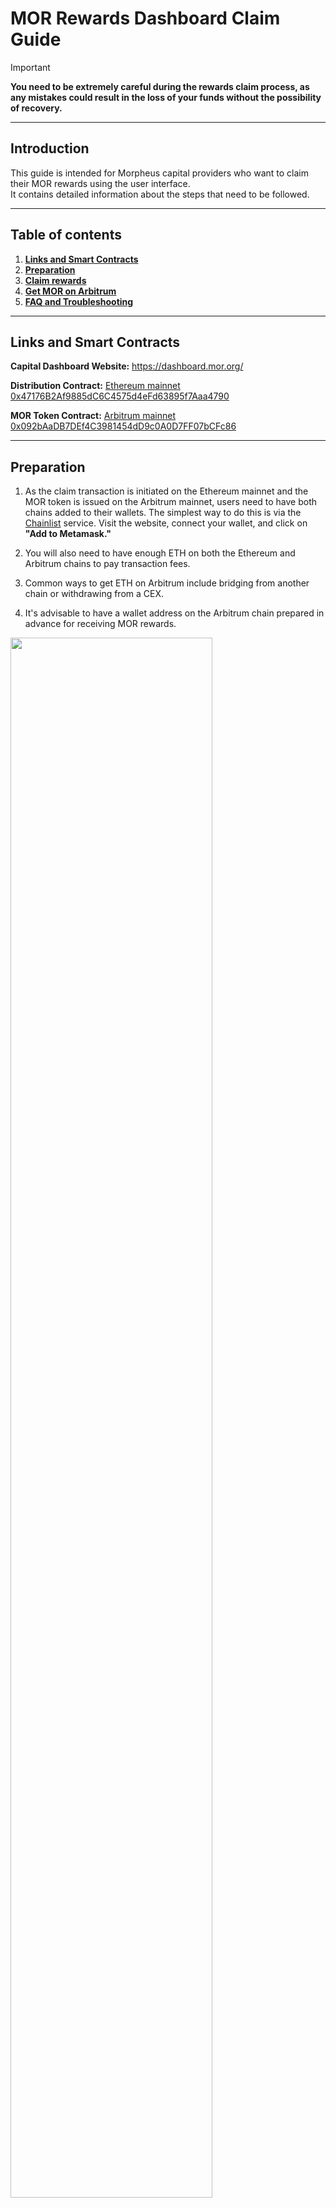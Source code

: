 # MOR Rewards Dashboard Claim Guide

>[!IMPORTANT]
> **You need to be extremely careful during the rewards claim process, as any mistakes could result in the loss of your funds without the possibility of recovery.**

---
## Introduction
This guide is intended for Morpheus capital providers who want to claim their MOR rewards using the user interface.  
It contains detailed information about the steps that need to be followed.

---
## Table of contents
1) [**Links and Smart Contracts**](#links-and-smart-contracts)
2) [**Preparation**](#preparation)
3) [**Claim rewards**](#claim-mor-rewards)
4) [**Get MOR on Arbitrum**](#get-mor-on-arbitrum-chain)
5) [**FAQ and Troubleshooting**](#faq-and-troubleshooting)

---
## Links and Smart Contracts

**Capital Dashboard Website:** https://dashboard.mor.org/ 

**Distribution Contract:** [Ethereum mainnet 0x47176B2Af9885dC6C4575d4eFd63895f7Aaa4790](https://etherscan.io/address/0x47176B2Af9885dC6C4575d4eFd63895f7Aaa4790) 

**MOR Token Contract:** [Arbitrum mainnet 0x092bAaDB7DEf4C3981454dD9c0A0D7FF07bCFc86](https://arbiscan.io/token/0x092bAaDB7DEf4C3981454dD9c0A0D7FF07bCFc86) 

---
## Preparation
1. As the claim transaction is initiated on the Ethereum mainnet and the MOR token is issued on the Arbitrum mainnet, users need to have both chains added to their wallets. The simplest way to do this is via the [Chainlist](https://chainlist.org/chain/42161) service. Visit the website, connect your wallet, and click on **"Add to Metamask."**

2. You will also need to have enough ETH on both the Ethereum and Arbitrum chains to pay transaction fees.

3. Common ways to get ETH on Arbitrum include bridging from another chain or withdrawing from a CEX.

4. It's advisable to have a wallet address on the Arbitrum chain prepared in advance for receiving MOR rewards.

<img src="/Graphics/Docs%20Graphics/English/MOR%20Rewards%20Dashboard%20Claim%20Guide/chainlist.png" width=80% height=80%>

---
## Claim MOR Rewards
Switch your wallet to Ethereum mainnet chain, visit https://dashboard.mor.org/ and connect it.

<img src="/Graphics/Docs%20Graphics/English/MOR%20Rewards%20Dashboard%20Claim%20Guide/connect.png" width=90% height=90%>

After connection, you should be able to see a screen with information about your deposited stETH (if you have active deposits) and MOR amount available to claim.
Click green **"Claim MOR"** button.

<img src="/Graphics/Docs%20Graphics/English/MOR%20Rewards%20Dashboard%20Claim%20Guide/claim.png" width=90% height=90%>

In the claim window specify the address you want to get MOR tokens to. It can be any EVM compatible address, but usually it's the same as claiming.
>[!IMPORTANT]
> **Please verify the address twice as this action is irreversible.**

<img src="/Graphics/Docs%20Graphics/English/MOR%20Rewards%20Dashboard%20Claim%20Guide/connect1.png" width=60% height=60%>

Click **"Claim"**, review the details and fee for the transaction and **"Confirm"** it.

<img src="/Graphics/Docs%20Graphics/English/MOR%20Rewards%20Dashboard%20Claim%20Guide/confirm.png" width=35% height=35%>

---
## Get MOR on Arbitrum Chain
>[!NOTE]
> **It might take up to 10 minutes to get receive MOR to wallet on Arbitrum chain.**

Switch the wallet to Arbitrum mainnet and add MOR token to your wallet.
Visit the website https://dashboard.mor.org/, open top right drop-down menu and click **"Add MOR token to Metamask"** button.

<img src="/Graphics/Docs%20Graphics/English/MOR%20Rewards%20Dashboard%20Claim%20Guide/addmor.png" width=75% height=75%>

Confirm the action in the wallet. You will be able to see the balance in a few minutes.

<img src="/Graphics/Docs%20Graphics/English/MOR%20Rewards%20Dashboard%20Claim%20Guide/addtoken.png" width=35% height=35%>

---
## FAQ and Troubleshooting
**Q:** Is it mandatory to claim rewards?  
**A:** No, they will be stored in the contract until you decide to claim them.

**Q:** How much should I pay for fees?  
**A:** The fee amount is determined at the time of transaction signing and depends on the gas cost in the Ethereum network. During periods of low network activity, the cost can be $10-15, while during high congestion, it can exceed $100.

**Q:** Can I claim only a part of the reward?  
**A:** No, only the full amount can be claimed.

**Q:** Can I claim to a chain other than Arbitrum?  
**A:** No, but this will be possible in the future.

**Q:** Why don't I see my balance?  
**A:** The claiming process can take up to 10 minutes.

**Q:** I waited 10 minutes but still haven't received my tokens.  
**A:** Please seek assistance in the [#tech-support](https://discord.com/channels/1151741790408429580/1183666837460897832) channel on Discord.

**Q:** I still have questions that I couldn't find answers to.  
**A:** You can ask them in the [#capital-providers](https://discord.com/channels/1151741790408429580/1167520881908666569) channel on Discord.
